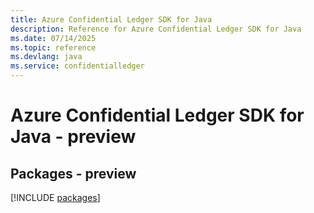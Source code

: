```yaml
---
title: Azure Confidential Ledger SDK for Java
description: Reference for Azure Confidential Ledger SDK for Java
ms.date: 07/14/2025
ms.topic: reference
ms.devlang: java
ms.service: confidentialledger
---
```

# Azure Confidential Ledger SDK for Java - preview
## Packages - preview
[!INCLUDE [packages](confidential-ledger-index.md)]